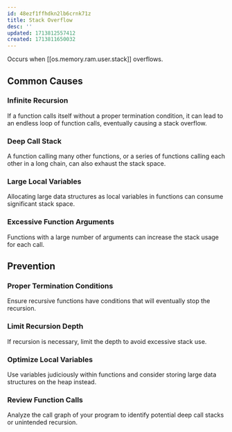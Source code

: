 ```yaml
---
id: 48ezf1ffhdkn2lb6crnk71z
title: Stack Overflow
desc: ''
updated: 1713812557412
created: 1713811650032
---
```


Occurs when [[os.memory.ram.user.stack]] overflows. 

## Common Causes

### Infinite Recursion

If a function calls itself without a proper termination condition, it can lead to an endless loop of function calls, eventually causing a stack overflow.

### Deep Call Stack

A function calling many other functions, or a series of functions calling each other in a long chain, can also exhaust the stack space.

### Large Local Variables

Allocating large data structures as local variables in functions can consume significant stack space.

### Excessive Function Arguments

Functions with a large number of arguments can increase the stack usage for each call.


## Prevention

### Proper Termination Conditions

Ensure recursive functions have conditions that will eventually stop the recursion.

### Limit Recursion Depth

If recursion is necessary, limit the depth to avoid excessive stack use.

### Optimize Local Variables

Use variables judiciously within functions and consider storing large data structures on the heap instead.

### Review Function Calls

Analyze the call graph of your program to identify potential deep call stacks or unintended recursion.